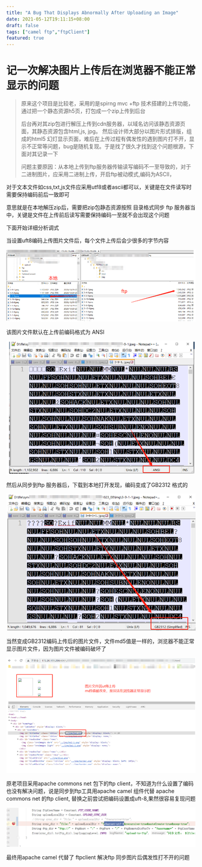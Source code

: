 ```yaml
---
title: "A Bug That Displays Abnormally After Uploading an Image"
date: 2021-05-12T19:11:15+08:00
draft: false
tags: ["camel ftp","ftpClient"] 
featured: true
---
```


# 记一次解决图片上传后在浏览器不能正常显示的问题

> 原来这个项目是比较老，采用的是spirng mvc +ftp 技术搭建的上传功能，通过把一个静态资源h5页，打包成一个zip上传到后台
>
> 后台再对其zip包进行解压上传到cdn服务器，以域名访问该静态资源页面，其静态资源包含html,js, jpg。 然后设计师大部分以图片形式排版，组成的html5 幻灯显示页面，难后在上传过程有偶发性的遇到图片打不开，显示不正常等问题，bug是随机复现。于是找了很久才找到这个问题根源，下面对其记录一下
>
> 问题主要原因：从本地上传到ftp服务器传输读写编码不一至导致的，对于二进制图片，应采用二进制上传，开启ftp被动模式,编码为ASCII，

对于文本文件如css,txt,js文件应采用utf8或者ascii都可以，关键是在文件读写时需要保持编码前后一致即可

意思就是在本地解压zip后，需要把zip包静态资源按照 目录格式同步 ftp 服务器当中，关键是文件在上传前后读写需要保持编码一至就不会出现这个问题

下面开始详细分析调式

当设置uft8编码上传图片文件后，每个文件上传后会少很多的字节内容

![image-20210512192524181](./image-20210512192524181.png)

该图片文件默认在上传前编码格式为 ANSI

![image-20210512192650863](./image-20210512192650863.png)

然后从同步到ftp 服务器后，下载到本地打开发现，编码变成了GB2312 格式的

![image-20210512192804222](./image-20210512192804222.png)



当然变成GB2312编码上传后的图片文件，文件md5值是一样的，浏览器不能正常显示图片文件，因为图片文件被编码破坏了

![image-20210512192847433](./image-20210512192847433.png)

原老项目采用apache commons net 包下的ftp client，不知道为什么设置了编码也没有解决问题，说是同步到ftp工具用apache camel 组件代替 apache commons net 的ftp  client,  替换之前尝试把编码设置成uft-8,果然很容易复现问题

![image-20210512193353856](./image-20210512193353856.png)

最终用apache camel 代替了 ftpclient 解决ftp 同步图片后偶发性打不开的问题

